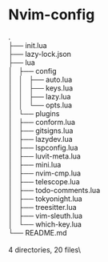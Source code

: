 # Nvim-config
.\
├── init.lua\
├── lazy-lock.json\
├── lua\
│   ├── config\
│   │   ├── auto.lua\
│   │   ├── keys.lua\
│   │   ├── lazy.lua\
│   │   └── opts.lua\
│   └── plugins\
│       ├── conform.lua\
│       ├── gitsigns.lua\
│       ├── lazydev.lua\
│       ├── lspconfig.lua\
│       ├── luvit-meta.lua\
│       ├── mini.lua\
│       ├── nvim-cmp.lua\
│       ├── telescope.lua\
│       ├── todo-comments.lua\
│       ├── tokyonight.lua\
│       ├── treesitter.lua\
│       ├── vim-sleuth.lua\
│       └── which-key.lua\
└── README.md\
\
4 directories, 20 files\
